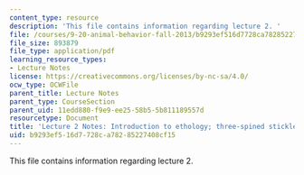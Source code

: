 ```yaml
---
content_type: resource
description: 'This file contains information regarding lecture 2. '
file: /courses/9-20-animal-behavior-fall-2013/b9293ef516d7728ca78285227408cf15_MIT9_20F13_Lec2.pdf
file_size: 893879
file_type: application/pdf
learning_resource_types:
- Lecture Notes
license: https://creativecommons.org/licenses/by-nc-sa/4.0/
ocw_type: OCWFile
parent_title: Lecture Notes
parent_type: CourseSection
parent_uid: 11edd880-f9e9-ee25-58b5-5b811189557d
resourcetype: Document
title: 'Lecture 2 Notes: Introduction to ethology; three-spined stickleback fish'
uid: b9293ef5-16d7-728c-a782-85227408cf15
---
```

This file contains information regarding lecture 2. 